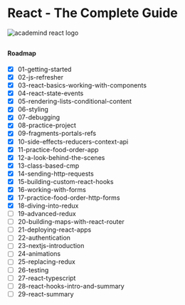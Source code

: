 # React - The Complete Guide

![academind react logo](https://i.imgur.com/UJn28OT.png)
##

#### Roadmap
 - [x] 01-getting-started
 - [x] 02-js-refresher
 - [x] 03-react-basics-working-with-components
 - [x] 04-react-state-events
 - [x] 05-rendering-lists-conditional-content
 - [x] 06-styling
 - [x] 07-debugging
 - [x] 08-practice-project
 - [x] 09-fragments-portals-refs
 - [x] 10-side-effects-reducers-context-api
 - [x] 11-practice-food-order-app
 - [x] 12-a-look-behind-the-scenes
 - [x] 13-class-based-cmp
 - [x] 14-sending-http-requests
 - [x] 15-building-custom-react-hooks
 - [x] 16-working-with-forms
 - [x] 17-practice-food-order-http-forms
 - [x] 18-diving-into-redux
 - [ ] 19-advanced-redux
 - [ ] 20-building-maps-with-react-router
 - [ ] 21-deploying-react-apps
 - [ ] 22-authentication
 - [ ] 23-nextjs-introduction
 - [ ] 24-animations
 - [ ] 25-replacing-redux
 - [ ] 26-testing
 - [ ] 27-react-typescript
 - [ ] 28-react-hooks-intro-and-summary
 - [ ] 29-react-summary
